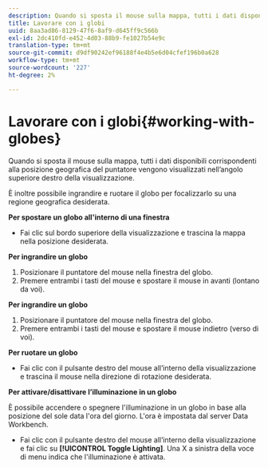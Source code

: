 ```yaml
---
description: Quando si sposta il mouse sulla mappa, tutti i dati disponibili corrispondenti alla posizione geografica del puntatore vengono visualizzati nell’angolo superiore destro della visualizzazione.
title: Lavorare con i globi
uuid: 8aa3ad86-8129-47f6-8af9-d645ff9c566b
exl-id: 2dc410fd-e452-4d03-88b9-fe1027b54e9c
translation-type: tm+mt
source-git-commit: d9df90242ef96188f4e4b5e6d04cfef196b0a628
workflow-type: tm+mt
source-wordcount: '227'
ht-degree: 2%

---
```


# Lavorare con i globi{#working-with-globes}

Quando si sposta il mouse sulla mappa, tutti i dati disponibili corrispondenti alla posizione geografica del puntatore vengono visualizzati nell’angolo superiore destro della visualizzazione.

È inoltre possibile ingrandire e ruotare il globo per focalizzarlo su una regione geografica desiderata.

**Per spostare un globo all&#39;interno di una finestra**

* Fai clic sul bordo superiore della visualizzazione e trascina la mappa nella posizione desiderata.

**Per ingrandire un globo**

1. Posizionare il puntatore del mouse nella finestra del globo.
1. Premere entrambi i tasti del mouse e spostare il mouse in avanti (lontano da voi).

**Per ingrandire un globo**

1. Posizionare il puntatore del mouse nella finestra del globo.
1. Premere entrambi i tasti del mouse e spostare il mouse indietro (verso di voi).

**Per ruotare un globo**

* Fai clic con il pulsante destro del mouse all’interno della visualizzazione e trascina il mouse nella direzione di rotazione desiderata.

**Per attivare/disattivare l’illuminazione in un globo**

È possibile accendere o spegnere l&#39;illuminazione in un globo in base alla posizione del sole data l&#39;ora del giorno. L&#39;ora è impostata dal server Data Workbench.

* Fai clic con il pulsante destro del mouse all’interno della visualizzazione e fai clic su **[!UICONTROL Toggle Lighting]**. Una X a sinistra della voce di menu indica che l&#39;illuminazione è attivata.
